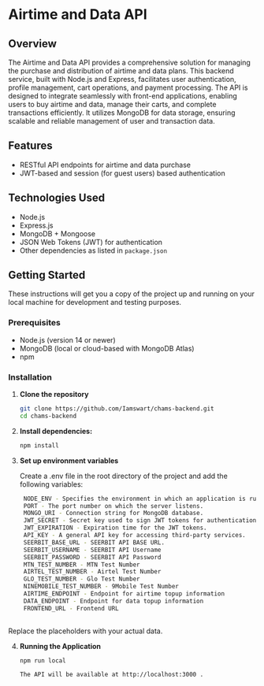 # Airtime and Data API 

## Overview

The Airtime and Data API provides a comprehensive solution for managing the purchase and distribution of airtime and data plans. This backend service, built with Node.js and Express, facilitates user authentication, profile management, cart operations, and payment processing. The API is designed to integrate seamlessly with front-end applications, enabling users to buy airtime and data, manage their carts, and complete transactions efficiently. It utilizes MongoDB for data storage, ensuring scalable and reliable management of user and transaction data.

## Features

- RESTful API endpoints for airtime and data purchase
- JWT-based and session (for guest users) based authentication

## Technologies Used

- Node.js
- Express.js
- MongoDB + Mongoose
- JSON Web Tokens (JWT) for authentication
- Other dependencies as listed in `package.json`

## Getting Started

These instructions will get you a copy of the project up and running on your local machine for development and testing purposes.

### Prerequisites

- Node.js (version 14 or newer)
- MongoDB (local or cloud-based with MongoDB Atlas)
- npm

### Installation

1. **Clone the repository**

   ```bash
   git clone https://github.com/Iamswart/chams-backend.git
   cd chams-backend

   ```

2. **Install dependencies:**

   ```bash
   npm install

   ```

3. **Set up environment variables**

   Create a .env file in the root directory of the project and add the following variables:

   ```bash
    NODE_ENV - Specifies the environment in which an application is running
    PORT - The port number on which the server listens.
    MONGO_URI - Connection string for MongoDB database.
    JWT_SECRET - Secret key used to sign JWT tokens for authentication.
    JWT_EXPIRATION - Expiration time for the JWT tokens.
    API_KEY - A general API key for accessing third-party services.
    SEERBIT_BASE_URL - SEERBIT API BASE URL.
    SEERBIT_USERNAME - SEERBIT API Username
    SEERBIT_PASSWORD - SEERBIT API Password
    MTN_TEST_NUMBER - MTN Test Number
    AIRTEL_TEST_NUMBER - Airtel Test Number
    GLO_TEST_NUMBER - Glo Test Number
    NINEMOBILE_TEST_NUMBER - 9Mobile Test Number
    AIRTIME_ENDPOINT - Endpoint for airtime topup information
    DATA_ENDPOINT - Endpoint for data topup information
    FRONTEND_URL - Frontend URL
    

  Replace the placeholders with your actual data.

4. **Running the Application**

   ```bash
   npm run local

   The API will be available at http://localhost:3000 .
   ```
